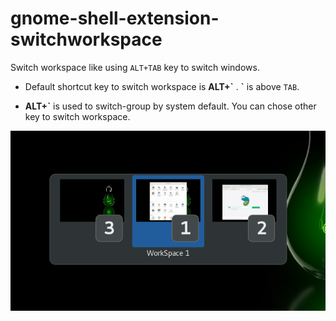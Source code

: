 # gnome-shell-extension-switchworkspace

Switch workspace like using `ALT+TAB` key to switch windows.

* Default shortcut key to switch workspace is **ALT+\`** . **\`** is above `TAB`.

* **ALT+\`** is used to switch-group by system default. You can chose other key to switch workspace.

![screenshot](/Screenshot.png)
